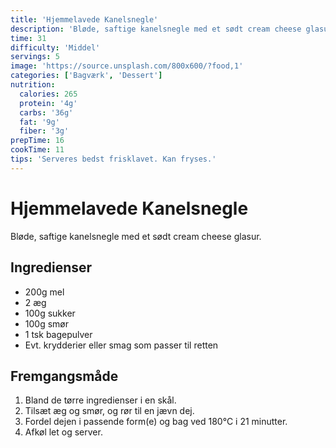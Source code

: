 ```yaml
---
title: 'Hjemmelavede Kanelsnegle'
description: 'Bløde, saftige kanelsnegle med et sødt cream cheese glasur.'
time: 31
difficulty: 'Middel'
servings: 5
image: 'https://source.unsplash.com/800x600/?food,1'
categories: ['Bagværk', 'Dessert']
nutrition:
  calories: 265
  protein: '4g'
  carbs: '36g'
  fat: '9g'
  fiber: '3g'
prepTime: 16
cookTime: 11
tips: 'Serveres bedst frisklavet. Kan fryses.'
---
```


# Hjemmelavede Kanelsnegle

Bløde, saftige kanelsnegle med et sødt cream cheese glasur.

## Ingredienser

- 200g mel  
- 2 æg  
- 100g sukker  
- 100g smør  
- 1 tsk bagepulver  
- Evt. krydderier eller smag som passer til retten

## Fremgangsmåde

1. Bland de tørre ingredienser i en skål.
2. Tilsæt æg og smør, og rør til en jævn dej.
3. Fordel dejen i passende form(e) og bag ved 180°C i 21 minutter.
4. Afkøl let og server.
